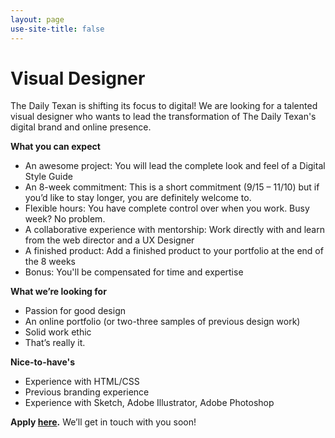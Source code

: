 ```yaml
---
layout: page
use-site-title: false
---
```


# Visual Designer

The Daily Texan is shifting its focus to digital! We are looking for a talented visual designer who wants to lead the transformation of The Daily Texan's digital brand and online presence. 

**What you can expect**
- An awesome project: You will lead the complete look and feel of a Digital Style Guide
- An 8-week commitment: This is a short commitment (9/15 – 11/10) but if you’d like to stay longer, you are definitely welcome to. 
- Flexible hours: You have complete control over when you work. Busy week? No problem. 
- A collaborative experience with mentorship: Work directly with and learn from the web director and a UX Designer 
- A finished product: Add a finished product to your portfolio at the end of the 8 weeks
- Bonus: You'll be compensated for time and expertise 

**What we’re looking for**
- Passion for good design
- An online portfolio (or two-three samples of previous design work)
- Solid work ethic
- That’s really it. 

**Nice-to-have's**
- Experience with HTML/CSS
- Previous branding experience
- Experience with Sketch, Adobe Illustrator, Adobe Photoshop

**Apply [here](https://docs.google.com/forms/d/e/1FAIpQLSfhhM-xPpvDqqYYzjx4B7Ylbt4BwlmvyP00x0k4Sbfpfx1Jng/viewform).** We’ll get in touch with you soon! 


